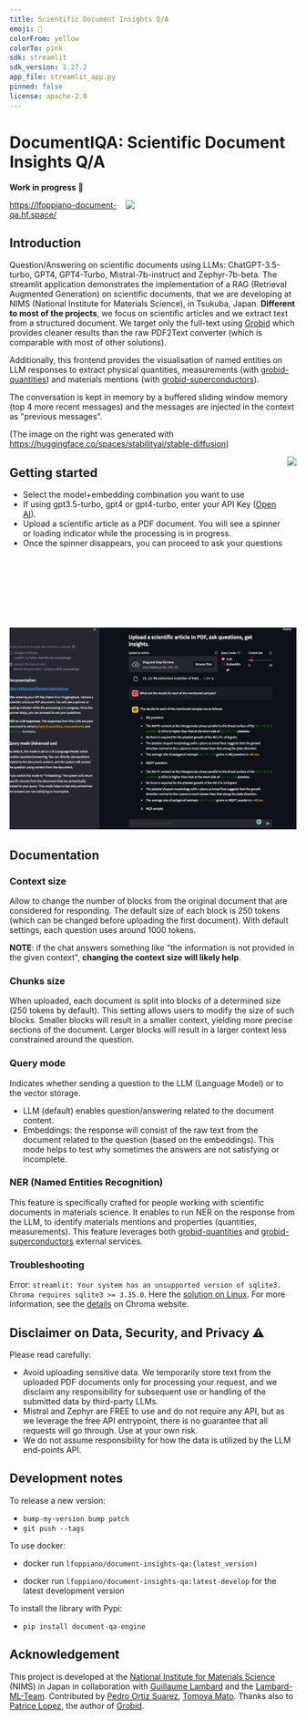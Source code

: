 ```yaml
---
title: Scientific Document Insights Q/A
emoji: 📝
colorFrom: yellow
colorTo: pink
sdk: streamlit
sdk_version: 1.27.2
app_file: streamlit_app.py
pinned: false
license: apache-2.0
---
```


# DocumentIQA: Scientific Document Insights Q/A

**Work in progress** :construction_worker: 

<img src="https://github.com/lfoppiano/document-qa/assets/15426/f0a04a86-96b3-406e-8303-904b93f00015" width=300 align="right" />

https://lfoppiano-document-qa.hf.space/

## Introduction

Question/Answering on scientific documents using LLMs: ChatGPT-3.5-turbo, GPT4, GPT4-Turbo, Mistral-7b-instruct and Zephyr-7b-beta.
The streamlit application demonstrates the implementation of a RAG (Retrieval Augmented Generation) on scientific documents, that we are developing at NIMS (National Institute for Materials Science), in Tsukuba, Japan.
**Different to most of the projects**, we focus on scientific articles and we extract text from a structured document. 
We target only the full-text using [Grobid](https://github.com/kermitt2/grobid) which provides cleaner results than the raw PDF2Text converter (which is comparable with most of other solutions).

Additionally, this frontend provides the visualisation of named entities on LLM responses to extract <span stype="color:yellow">physical quantities, measurements</span> (with [grobid-quantities](https://github.com/kermitt2/grobid-quantities)) and <span stype="color:blue">materials</span> mentions (with [grobid-superconductors](https://github.com/lfoppiano/grobid-superconductors)).

The conversation is kept in memory by a buffered sliding window memory (top 4 more recent messages) and the messages are injected in the context as "previous messages".   

(The image on the right was generated with https://huggingface.co/spaces/stabilityai/stable-diffusion)


[<img src="https://img.youtube.com/vi/M4UaYs5WKGs/hqdefault.jpg" height="300" align="right" 
/>](https://www.youtube.com/embed/M4UaYs5WKGs)

## Getting started

- Select the model+embedding combination you want to use 
- If using gpt3.5-turbo, gpt4 or gpt4-turbo, enter your API Key ([Open AI](https://platform.openai.com/account/api-keys)). 
- Upload a scientific article as a PDF document. You will see a spinner or loading indicator while the processing is in progress. 
- Once the spinner disappears, you can proceed to ask your questions

 ![screenshot2.png](docs%2Fimages%2Fscreenshot2.png)

## Documentation

### Context size
Allow to change the number of blocks from the original document that are considered for responding. 
The default size of each block is 250 tokens (which can be changed before uploading the first document). 
With default settings, each question uses around 1000 tokens.

**NOTE**: if the chat answers something like "the information is not provided in the given context", **changing the context size will likely help**. 

### Chunks size
When uploaded, each document is split into blocks of a determined size (250 tokens by default). 
This setting allows users to modify the size of such blocks. 
Smaller blocks will result in a smaller context, yielding more precise sections of the document. 
Larger blocks will result in a larger context less constrained around the question.

### Query mode
Indicates whether sending a question to the LLM (Language Model) or to the vector storage. 
 - LLM (default) enables question/answering related to the document content.
 - Embeddings: the response will consist of the raw text from the document related to the question (based on the embeddings). This mode helps to test why sometimes the answers are not satisfying or incomplete.

### NER (Named Entities Recognition)
This feature is specifically crafted for people working with scientific documents in materials science. 
It enables to run NER on the response from the LLM, to identify materials mentions and properties (quantities, measurements).
This feature leverages both [grobid-quantities](https://github.com/kermitt2/grobid-quanities) and [grobid-superconductors](https://github.com/lfoppiano/grobid-superconductors) external services. 

### Troubleshooting
Error: `streamlit: Your system has an unsupported version of sqlite3. Chroma requires sqlite3 >= 3.35.0`.
Here the [solution on Linux](https://stackoverflow.com/questions/76958817/streamlit-your-system-has-an-unsupported-version-of-sqlite3-chroma-requires-sq).
For more information, see the [details](https://docs.trychroma.com/troubleshooting#sqlite) on Chroma website.

## Disclaimer on Data, Security, and Privacy ⚠️

Please read carefully:

- Avoid uploading sensitive data. We temporarily store text from the uploaded PDF documents only for processing your request, and we disclaim any responsibility for subsequent use or handling of the submitted data by third-party LLMs.
- Mistral and Zephyr are FREE to use and do not require any API, but as we leverage the free API entrypoint, there is no guarantee that all requests will go through. Use at your own risk.
- We do not assume responsibility for how the data is utilized by the LLM end-points API.

## Development notes

To release a new version: 

- `bump-my-version bump patch` 
- `git push --tags`

To use docker: 

- docker run `lfoppiano/document-insights-qa:{latest_version)`

- docker run `lfoppiano/document-insights-qa:latest-develop` for the latest development version 

To install the library with Pypi: 

- `pip install document-qa-engine` 


## Acknowledgement 

This project is developed at the [National Institute for Materials Science](https://www.nims.go.jp) (NIMS) in Japan in collaboration with [Guillaume Lambard](https://github.com/GLambard) and the [Lambard-ML-Team](https://github.com/Lambard-ML-Team).
Contributed by [Pedro Ortiz Suarez](https://github.com/pjox), [Tomoya Mato](https://github.com/t29mato). 
Thanks also to [Patrice Lopez](https://www.science-miner.com), the author of [Grobid](https://github.com/kermitt2/grobid).




